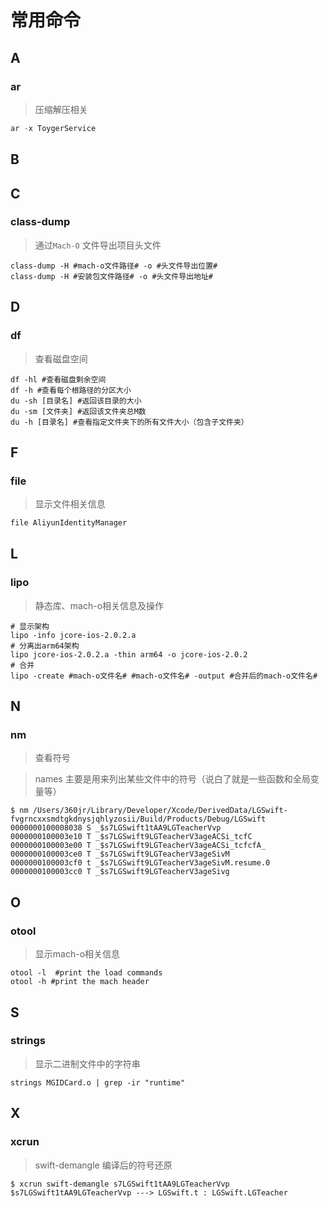 # 常用命令

## A

### ar 

> 压缩解压相关

```swift
ar -x ToygerService
```

## B

## C

### class-dump 

> 通过`Mach-O` 文件导出项目头文件

```shell
class-dump -H #mach-o文件路径# -o #头文件导出位置#
class-dump -H #安装包文件路径# -o #头文件导出地址#
```

## D

### df

> 查看磁盘空间

```shell
df -hl #查看磁盘剩余空间
df -h #查看每个根路径的分区大小
du -sh [目录名] #返回该目录的大小
du -sm [文件夹] #返回该文件夹总M数
du -h [目录名] #查看指定文件夹下的所有文件大小（包含子文件夹）
```



## F

### file 

> 显示文件相关信息

```swift
file AliyunIdentityManager
```

## L

### lipo 

> 静态库、mach-o相关信息及操作

```shell
# 显示架构
lipo -info jcore-ios-2.0.2.a
# 分离出arm64架构
lipo jcore-ios-2.0.2.a -thin arm64 -o jcore-ios-2.0.2
# 合并
lipo -create #mach-o文件名# #mach-o文件名# -output #合并后的mach-o文件名#
```

## N

### nm 

> 查看符号

> names 主要是用来列出某些文件中的符号（说白了就是一些函数和全局变量等）

```shell
$ nm /Users/360jr/Library/Developer/Xcode/DerivedData/LGSwift-fvgrncxxsmdtgkdnysjqhlyzosii/Build/Products/Debug/LGSwift
0000000100008038 S _$s7LGSwift1tAA9LGTeacherVvp
0000000100003e10 T _$s7LGSwift9LGTeacherV3ageACSi_tcfC
0000000100003e00 T _$s7LGSwift9LGTeacherV3ageACSi_tcfcfA_
0000000100003ce0 T _$s7LGSwift9LGTeacherV3ageSivM
0000000100003cf0 t _$s7LGSwift9LGTeacherV3ageSivM.resume.0
0000000100003cc0 T _$s7LGSwift9LGTeacherV3ageSivg
```

## O

### otool 

> 显示mach-o相关信息

```shell
otool -l  #print the load commands
otool -h #print the mach header
```

## S

### strings

> 显示二进制文件中的字符串

```shell
strings MGIDCard.o | grep -ir "runtime"
```

## X

### xcrun 

> swift-demangle 编译后的符号还原

```shell
$ xcrun swift-demangle s7LGSwift1tAA9LGTeacherVvp
$s7LGSwift1tAA9LGTeacherVvp ---> LGSwift.t : LGSwift.LGTeacher
```





